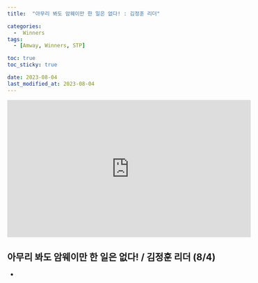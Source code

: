 ```yaml
---
title:  "아무리 봐도 암웨이만 한 일은 없다! : 김정훈 리더" 

categories:
  -  Winners
tags:
  - [Amway, Winners, STP]

toc: true
toc_sticky: true

date: 2023-08-04
last_modified_at: 2023-08-04
---
```



<iframe width="560" height="315" src="https://www.youtube.com/watch?v=JIeIatktdFc" title="YouTube video player" frameborder="0" allow="accelerometer; autoplay; clipboard-write; encrypted-media; gyroscope; picture-in-picture; web-share" allowfullscreen></iframe>


## 아무리 봐도 암웨이만 한 일은 없다! / 김정훈 리더 (8/4)

+ 